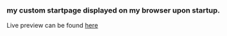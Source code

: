 ### my custom startpage displayed on my browser upon startup.
Live preview can be found [here](signifies.github.io)
